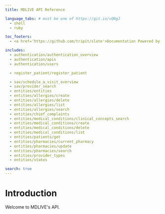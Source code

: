 ```yaml
---
title: MDLIVE API Reference

language_tabs: # must be one of https://git.io/vQNgJ
  - shell
  - ruby

toc_footers:
  - <a href='https://github.com/tripit/slate'>Documentation Powered by Slate</a>

includes:
  - authentication/authentication_overview
  - authentication/apis
  - authentication/users

  - register_patient/register_patient

  - sav/schedule_a_visit_overview
  - sav/provider_search
  - entities/entities
  - entities/allergies/create
  - entities/allergies/delete
  - entities/allergies/list
  - entities/allergies/search
  - entities/chief_complaints
  - entities/medical_conditions/clinical_concepts_search
  - entities/medical_conditions/create
  - entities/medical_conditions/delete
  - entities/medical_conditions/list
  - entities/patients/get
  - entities/pharmacies/current_pharmacy
  - entities/pharmacies/update
  - entities/pharmacies/search
  - entities/provider_types
  - entities/states

search: true
---
```


# Introduction

Welcome to MDLIVE's API.


